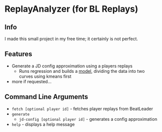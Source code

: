 # ReplayAnalyzer (for BL Replays)

## Info

I made this small project in my free time; it certainly is not perfect.

## Features

- Generate a JD config approximation using a players replays
  - Runs regression and builds a [model](https://github.com/HalloTheEngineer/replayAnalyzer/blob/master/example/2169974796454690.jpg), dividing the data into two curves using kmeans first
- more if requested...

## Command Line Arguments

- `fetch [optional player id]` - fetches player replays from BeatLeader
- `generate`
  - `jd-config [optional player id]` - generates a config approximation
- `help` - displays a help message
